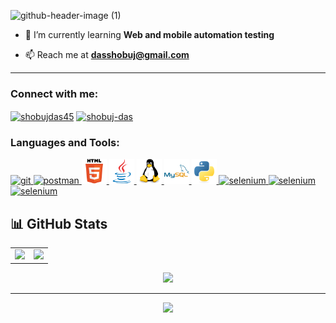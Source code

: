 
![github-header-image (1)](https://github.com/user-attachments/assets/fac0bb94-da9d-4cbd-bef0-4c0b1a46809c)


- 🌱 I’m currently learning **Web and mobile automation testing**

- 📫 Reach me at **dasshobuj@gmail.com**
---
<h3 align="left">Connect with me:</h3>
<p align="left">
<a href="https://twitter.com/shobujdas45" target="blank"><img align="center" src="https://raw.githubusercontent.com/rahuldkjain/github-profile-readme-generator/master/src/images/icons/Social/twitter.svg" alt="shobujdas45" height="30" width="40" /></a>
<a href="https://linkedin.com/in/shobuj-das" target="blank"><img align="center" src="https://raw.githubusercontent.com/rahuldkjain/github-profile-readme-generator/master/src/images/icons/Social/linked-in-alt.svg" alt="shobuj-das" height="30" width="40" /></a>
</p>

<h3 align="left">Languages and Tools:</h3>
<p align="left"> <a href="https://git-scm.com/" target="_blank" rel="noreferrer"> <img src="https://www.vectorlogo.zone/logos/git-scm/git-scm-icon.svg" alt="git" width="40" height="40"/> </a> <a href="https://www.w3.org/html/" target="_blank" rel="noreferrer"> 
  <img src="https://www.vectorlogo.zone/logos/getpostman/getpostman-icon.svg" alt="postman" width="40" height="40"/> </a> <a href="https://www.python.org" target="_blank" rel="noreferrer"> 
  <img src="https://raw.githubusercontent.com/devicons/devicon/master/icons/html5/html5-original-wordmark.svg" alt="html5" width="40" height="40"/> </a> <a href="https://www.java.com" target="_blank" rel="noreferrer"> 
  <img src="https://raw.githubusercontent.com/devicons/devicon/master/icons/java/java-original.svg" alt="java" width="40" height="40"/> </a> <a href="https://www.linux.org/" target="_blank" rel="noreferrer"> 
  <img src="https://raw.githubusercontent.com/devicons/devicon/master/icons/linux/linux-original.svg" alt="linux" width="40" height="40"/> </a> <a href="https://www.mysql.com/" target="_blank" rel="noreferrer">
  <img src="https://raw.githubusercontent.com/devicons/devicon/master/icons/mysql/mysql-original-wordmark.svg" alt="mysql" width="40" height="40"/> </a> <a href="https://postman.com" target="_blank" rel="noreferrer"> 
  <img src="https://raw.githubusercontent.com/devicons/devicon/master/icons/python/python-original.svg" alt="python" width="40" height="40"/> </a> <a href="https://www.python.org" target="_blank" rel="noreferrer"> 
  <img src="https://raw.githubusercontent.com/detain/svg-logos/780f25886640cef088af994181646db2f6b1a3f8/svg/selenium-logo.svg" alt="selenium" width="40" height="40"/>
  <img src="https://github.com/gilbarbara/logos/blob/main/logos/playwright.svg" alt="selenium" width="40" height="40"/>
  <img src="https://github.com/gilbarbara/logos/blob/main/logos/appium.svg" alt="selenium" width="40" height="40"/>
  
</a> </p>


## 📊 GitHub Stats

<table>
  <tr>
    <td>
      <img src="https://github-readme-stats.vercel.app/api?username=shobuj-das&theme=dark&hide_border=false&include_all_commits=false&count_private=false" />
    </td>
    <td>
      <img src="https://nirzak-streak-stats.vercel.app/?user=shobuj-das&theme=dark&hide_border=false" />
    </td>
  </tr>
</table>

<p align="center">
  <img src="https://github-readme-stats.vercel.app/api/top-langs/?username=shobuj-das&theme=dark&hide_border=false&include_all_commits=false&count_private=false&layout=compact" />
</p>

---

<p align="center">
  <a href="https://visitcount.itsvg.in">
    <img src="https://visitcount.itsvg.in/api?id=shobuj-das&icon=0&color=0" />
  </a>
</p>

<!-- Proudly created with GPRM ( https://gprm.itsvg.in ) -->

